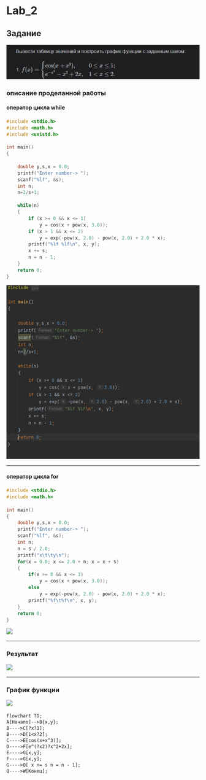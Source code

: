 # Lab_2
## Задание
![](Q.png)
### описание проделанной работы
#### оператор цикла while 
```c
#include <stdio.h>
#include <math.h>
#include <unistd.h>

int main()
{

    double y,s,x = 0.0;
    printf("Enter number-> ");
    scanf("%lf", &s);
    int n;
    n=2/s+1;

    while(n)
    {
        if (x >= 0 && x <= 1)
            y = cos(x + pow(x, 3.0));
        if (x > 1 && x <= 2)
            y = exp(-pow(x, 2.0) - pow(x, 2.0) + 2.0 * x);
        printf("%lf %lf\n", x, y);
        x += s;
        n = n - 1;
    }
    return 0;
}
```
![](L2.png)

---
#### оператор цикла for
```c
#include <stdio.h>
#include <math.h>

int main()
{
    double y,s,x = 0.0;
    printf("Enter number-> ");
    scanf("%lf", &s);
    int n;
    n = s / 2.0;
    printf("x\t\ty\n");
    for(x = 0.0; x <= 2.0 + n; x = x + s)
    {
        if(x >= 0 && x <= 1)
            y = cos(x + pow(x, 3.0));
        else
            y = exp(-pow(x, 2.0) - pow(x, 2.0) + 2.0 * x);
        printf("%f\t%f\n", x, y);
    }
    return 0;
}
``````
![](L22.png)

---
### Результат
![](E.png)
___
### График функции
![](R.png)

```mermaid
flowchart TD;
A[Начало]-->B{x,y};
B---->C[?x?1];
B---->D[1<x?2];
C---->E[cos(x+x^3)];
D---->F[e^(?x2)?x^2+2x];
E---->G[x,y];
F---->G[x,y];
G---->Q[ x += s n = n - 1];
Q---->W[Конец];
```